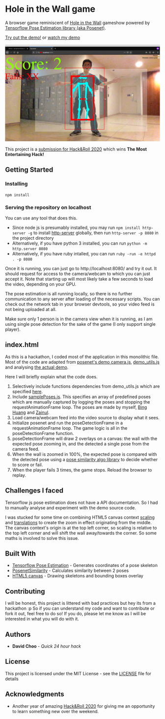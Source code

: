 # Hole in the Wall game

A browser game reminiscent of [Hole in the Wall](<https://en.wikipedia.org/wiki/Hole_in_the_Wall_(American_game_show)>) gameshow powered by [Tensorflow Pose Estimation library (aka Posenet)](https://www.tensorflow.org/lite/models/pose_estimation/overview).

[Try out the demo!](https://davidchoo12.github.io/hole-in-the-wall-game/) or [watch my demo](https://www.youtube.com/watch?v=T5K2XZUlXPY)

[![](demo.jpg)](https://www.youtube.com/watch?v=T5K2XZUlXPY)

This project is a [submission for Hack&Roll 2020](https://devpost.com/software/hole-in-the-wall-game-using-tensorflow-pose-estimation) which wins **The Most Entertaining Hack!**

## Getting Started

### Installing

`npm install`

### Serving the repository on localhost

You can use any tool that does this.

- Since node js is presumably installed, you may run `npm install http-server -g` to install [http-server](https://www.npmjs.com/package/http-server) globally, then run `http-server -p 8080` in the project directory
- Alternatively, if you have python 3 installed, you can run `python -m http.server 8080`
- Alternatively, if you have ruby intalled, you can run `ruby -run -e httpd . -p 8080`

Once it is running, you can just go to http://localhost:8080/ and try it out. It should request for access to the camera/webcam to which you can just accept it. Note that starting up will most likely take a few seconds to load the video, depending on your GPU.

The pose estimation is all running locally, so there is no further communication to any server after loading of the necessary scripts. You can check out the network tab in your browser devtools, so your video feed is not being uploaded at all.

Make sure only 1 person is in the camera view when it is running, as I am using single pose detection for the sake of the game (I only support single player).

## index.html

As this is a hackathon, I coded most of the application in this monolithic file. Most of the code are adapted from [posenet's demo camera.js](https://github.com/tensorflow/tfjs-models/blob/master/posenet/demos/camera.js), [demo_utils.js](https://github.com/tensorflow/tfjs-models/blob/master/posenet/demos/demo_util.js) and analysing [the actual demo](https://storage.googleapis.com/tfjs-models/demos/posenet/camera.html).

Here I will briefly explain what the code does.

1. Selectively include functions dependencies from demo_utils.js which are specified [here](https://github.com/tensorflow/tfjs-models/blob/72787aa4d4af9e5cea4c31d11db412355b878b70/posenet/demos/camera.js#L21).
2. Include [samplePoses.js](./samplePoses.js). This specifies an array of predefined poses which are manually captured by logging the poses and stopping the requestAnimationFrame loop. The poses are made by myself, [Bing Huang](https://github.com/BingHuang-Chin) and [Zainul](https://github.com/zainul1996).
3. Load camera/webcam feed into the video source to display what it sees.
4. Initialize posenet and run the poseDetectionFrame in a requestAnimationFrame loop. The game logic is all in the poseDetectionFrame function.
5. poseDetectionFrame will draw 2 overlays on a canvas: the wall with the expected pose zooming in, and the detected a single pose from the camera feed.
6. When the wall is zoomed in 100%, the expected pose is compared with the detected pose using a [pose similarity algo library](https://github.com/freshsomebody/posenet-similarity) to decide whether to score or fail.
7. When the player fails 3 times, the game stops. Reload the browser to replay.

## Challenges I faced

Tensorflow js pose estimation does not have a API documentation. So I had to manually analyse and experiment with the demo source code.

I was stucked for some time on combining HTML5 canvas context [scaling](https://developer.mozilla.org/en-US/docs/Web/API/CanvasRenderingContext2D/scale) and [translations](https://developer.mozilla.org/en-US/docs/Web/API/CanvasRenderingContext2D/translate) to create the zoom in effect originating from the middle. The canvas context's origin is at the top left corner, so scaling is relative to the top left corner and will shift the wall away/towards the corner. So some maths is involved to solve this issue.

## Built With

- [Tensorflow Pose Estimation](https://www.tensorflow.org/lite/models/pose_estimation/overview) - Generates coordinates of a pose skeleton
- [PosenetSimilarity](https://github.com/freshsomebody/posenet-similarity) - Calculates similarity between 2 poses
- [HTML5 canvas](https://developer.mozilla.org/en-US/docs/Web/API/Canvas_API) - Drawing skeletons and bounding boxes overlay

## Contributing

I will be honest, this project is littered with bad practices but hey its from a hackathon :p
So if you can understand my code and want to contribute or fork it out, feel free to do so! If you do, please let me know as I will be interested in what you will do with it.

## Authors

- **David Choo** - _Quick 24 hour hack_

## License

This project is licensed under the MIT License - see the [LICENSE](LICENSE) file for details

## Acknowledgments

- Another year of amazing [Hack&Roll 2020](https://hacknroll.nushackers.org/) for giving me an opportunity to learn something new over the weekend.
